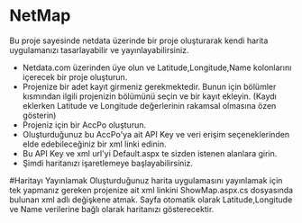 # NetMap

Bu proje sayesinde netdata üzerinde bir proje oluşturarak kendi harita uygulamanızı tasarlayabilir ve yayınlayabilirsiniz.

- Netdata.com üzerinden üye olun ve Latitude,Longitude,Name kolonlarını içerecek bir proje oluşturun.
- Projenize bir adet kayıt girmeniz gerekmektedir. Bunun için bölümler kısmından ilgili projenizin bölümünü seçin ve bir kayıt ekleyin. (Kaydı eklerken Latitude ve Longitude değerlerinin rakamsal olmasına özen gösterin)
- Projeniz için bir AccPo oluşturun.
- Oluşturduğunuz bu AccPo'ya ait API Key ve veri erişim seçeneklerinden elde edebileceğiniz bir xml linki edinin.
- Bu API Key ve xml url'yi Default.aspx te sizden istenen alanlara girin.
- Şimdi haritanızı işaretlemeye başlayabilirsiniz.

#Haritayı Yayınlamak
Oluşturduğunuz harita uygulamasını yayınlamak için tek yapmanız gereken projenize ait xml linkini ShowMap.aspx.cs dosyasında bulunan xml adlı değişkene atmak. Sayfa otomatik olarak Latitude,Longitude ve Name verilerine bağlı olarak haritanızı gösterecektir.
